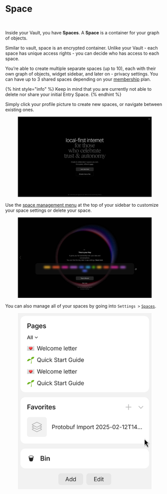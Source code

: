 # Space

<figure><img src="../../.gitbook/assets/Anytype Primitives - Frame 2-2.jpg" alt=""><figcaption></figcaption></figure>

Inside your Vault, you have **Spaces**. A **Space** is a container for your graph of objects.

Similar to vault, space is an encrypted container. Unlike your Vault - each space has unique access rights - you can decide who has access to each space.

You’re able to create multiple separate spaces (up to 10), each with their own graph of objects, widget sidebar, and later on - privacy settings. You can have up to 3 shared spaces depending on your [membership](../../memberships/monetization/) plan.

{% hint style="info" %}
Keep in mind that you are currently not able to delete nor share your initial Entry Space.
{% endhint %}

Simply click your profile picture to create new spaces, or navigate between existing ones.

<figure><img src="../../.gitbook/assets/image (1) (1) (1).png" alt=""><figcaption></figcaption></figure>

Use the [space management menu](space-settings.md) at the top of your sidebar to customize your space settings or delete your space.

<figure><img src="../../.gitbook/assets/image (1) (1) (1) (1).png" alt=""><figcaption></figcaption></figure>

You can also manage all of your spaces by going into `Settings >` [`Spaces`](space-settings.md).

<figure><img src="../../.gitbook/assets/image (2) (1) (1).png" alt=""><figcaption></figcaption></figure>
